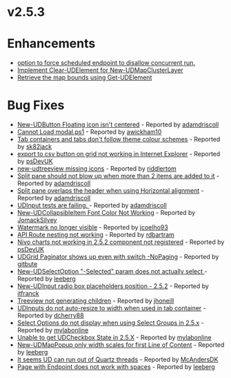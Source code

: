 # v2.5.3

# Enhancements

- [option to force scheduled endpoint to disallow concurrent run.](https://github.com/ironmansoftware/universal-dashboard/issues/1000)
- [Implement Clear-UDElement for New-UDMapClusterLayer](https://github.com/ironmansoftware/universal-dashboard/issues/998)
- [Retrieve the map bounds using Get-UDElement](https://github.com/ironmansoftware/universal-dashboard/issues/995)        

# Bug Fixes
- [New-UDButton Floating icon isn't centered](https://github.com/ironmansoftware/universal-dashboard/issues/1027) - Reported by [adamdriscoll](https://github.com/adamdriscoll)
- [Cannot Load modal.ps1](https://github.com/ironmansoftware/universal-dashboard/issues/1026) - Reported by [awickham10](https://github.com/awickham10)
- [Tab containers and tabs don't follow theme colour schemes](https://github.com/ironmansoftware/universal-dashboard/issues/1006) - Reported by [sk82jack](https://github.com/sk82jack)
- [export to csv button on grid not working in Internet Explorer](https://github.com/ironmansoftware/universal-dashboard/issues/1004) - Reported by [psDevUK](https://github.com/psDevUK)
- [new-udtreeview missing icons](https://github.com/ironmansoftware/universal-dashboard/issues/1002) - Reported by [riddlertom](https://github.com/riddlertom)
- [Split pane should not blow up when more than 2 items are added to it](https://github.com/ironmansoftware/universal-dashboard/issues/997) - Reported by [adamdriscoll](https://github.com/adamdriscoll)
- [Split pane overlaps the header when using Horizontal alignment](https://github.com/ironmansoftware/universal-dashboard/issues/996) - Reported by [adamdriscoll](https://github.com/adamdriscoll)
- [UDInput tests are failing. ](https://github.com/ironmansoftware/universal-dashboard/issues/988) - Reported by [adamdriscoll](https://github.com/adamdriscoll)
- [New-UDCollapsibleItem Font Color Not Working](https://github.com/ironmansoftware/universal-dashboard/issues/982) - Reported by [JomackSilvey](https://github.com/JomackSilvey)
- [Watermark no longer visible](https://github.com/ironmansoftware/universal-dashboard/issues/979) - Reported by [jcoelho93](https://github.com/jcoelho93)
- [API Route nesting not working](https://github.com/ironmansoftware/universal-dashboard/issues/974) - Reported by [rdbartram](https://github.com/rdbartram)
- [Nivo charts not working in 2.5.2 component not registered](https://github.com/ironmansoftware/universal-dashboard/issues/963) - Reported by [psDevUK](https://github.com/psDevUK)
- [UDGrid Paginator shows up even with switch -NoPaging](https://github.com/ironmansoftware/universal-dashboard/issues/962) - Reported by [gitbute](https://github.com/gitbute)
- [New-UDSelectOption "-Selected" param does not actually select ](https://github.com/ironmansoftware/universal-dashboard/issues/959) - Reported by [leeberg](https://github.com/leeberg)
- [New-UDInput radio box placeholders position - 2.5.2](https://github.com/ironmansoftware/universal-dashboard/issues/951) - Reported by 
[itfranck](https://github.com/itfranck)
- [Treeview not generating children](https://github.com/ironmansoftware/universal-dashboard/issues/946) - Reported by [jhoneill](https://github.com/jhoneill)
- [UDInputs do not auto-resize to width when used in tab container](https://github.com/ironmansoftware/universal-dashboard/issues/943) - 
Reported by [dcherry88](https://github.com/dcherry88)
- [Select Options do not display when using Select Groups in 2.5.x](https://github.com/ironmansoftware/universal-dashboard/issues/942) - 
Reported by [mylabonline](https://github.com/mylabonline)
- [Unable to get UDCheckbox State in 2.5.X](https://github.com/ironmansoftware/universal-dashboard/issues/941) - Reported by [mylabonline](https://github.com/mylabonline)
- [New-UDMapPopup only width scales for first Line of Content](https://github.com/ironmansoftware/universal-dashboard/issues/933) - Reported by [leeberg](https://github.com/leeberg)
- [It seems UD can run out of Quartz threads](https://github.com/ironmansoftware/universal-dashboard/issues/776) - Reported by [McAndersDK](https://github.com/McAndersDK)
- [Page with Endpoint does not work with spaces](https://github.com/ironmansoftware/universal-dashboard/issues/734) - Reported by [leeberg](https://github.com/leeberg)